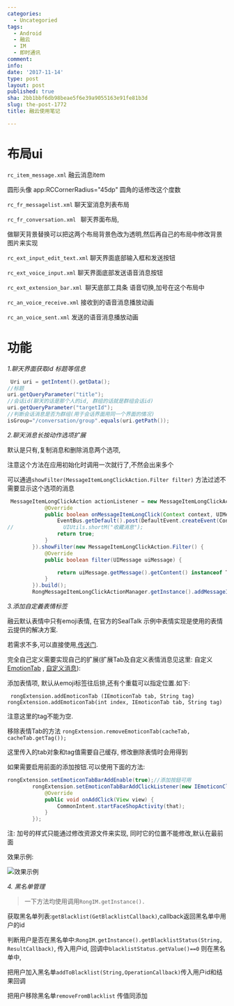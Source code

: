 ```yaml
---
categories:
  - Uncategoried
tags:
  - Android
  - 融云
  - IM
  - 即时通讯
comment: 
info: 
date: '2017-11-14'
type: post
layout: post
published: true
sha: 2bb1bbf6db98beae5f6e39a9055163e91fe81b3d
slug: the-post-1772
title: 融云使用笔记

---
```



# 布局ui

`rc_item_message.xml`  融云消息item

圆形头像 app:RCCornerRadius="45dp" 圆角的话修改这个度数

`rc_fr_messagelist.xml`  聊天室消息列表布局

`rc_fr_conversation.xml ` 聊天界面布局, 

做聊天背景替换可以把这两个布局背景色改为透明,然后再自己的布局中修改背景图片来实现

`rc_ext_input_edit_text.xml` 聊天界面底部输入框和发送按钮

`rc_ext_voice_input.xml` 聊天界面底部发送语音消息按钮

`rc_ext_extension_bar.xml `聊天底部工具条 语音切换,加号在这个布局中

`rc_an_voice_receive.xml` 接收到的语音消息播放动画

`rc_an_voice_sent.xml` 发送的语音消息播放动画


# 功能

*1.聊天界面获取id 标题等信息*

```java
 Uri uri = getIntent().getData();
//标题
uri.getQueryParameter("title"); 
//会话id(聊天的话是那个人的id, 群组的话就是群组会话id)
uri.getQueryParameter("targetId");
//判断会话消息是否为群组(用于会话界面用同一个界面的情况)
isGroup="/conversation/group".equals(uri.getPath());
```

*2.聊天消息长按动作选项扩展*

默认是只有,复制消息和删除消息两个选项,

注意这个方法在应用初始化时调用一次就行了,不然会出来多个

可以通過`showFilter(MessageItemLongClickAction.Filter filter)`
方法过滤不需要显示这个选项的消息


```java
 MessageItemLongClickAction actionListener = new MessageItemLongClickAction.Builder().title("收藏消息").actionListener(new MessageItemLongClickAction.MessageItemLongClickListener() {
            @Override
            public boolean onMessageItemLongClick(Context context, UIMessage uiMessage) {
                EventBus.getDefault().post(DefaultEvent.createEvent(Const.EVENT_COLLECT,uiMessage));
//                UIUtils.shortM("收藏消息");
                return true;
            }
        }).showFilter(new MessageItemLongClickAction.Filter() {
            @Override
            public boolean filter(UIMessage uiMessage) {

                return uiMessage.getMessage().getContent() instanceof TextMessage;
            }
        }).build();
        RongMessageItemLongClickActionManager.getInstance().addMessageItemLongClickAction(actionListener,1);
```

*3.添加自定義表情标签*

融云默认表情中只有emoji表情, 在官方的SealTalk 示例中表情实现是使用的表情云提供的解决方案. 

若需求不多,可以直接使用,[传送门](http://www.biaoqingmm.com/).

完全自己定义需要实现自己的扩展(扩展Tab及自定义表情消息见这里: 自定义[EmotionTab](http://www.rongcloud.cn/docs/android.html#ui_customize_extension) , [自定义消息](http://www.rongcloud.cn/docs/android.html#message_customize)):

添加表情项, 默认从emoji标签往后排,还有个重载可以指定位置.如下:

` rongExtension.addEmoticonTab (IEmoticonTab tab, String tag)`  
`rongExtension.addEmoticonTab(int index, IEmoticonTab tab, String tag) `

注意这里的tag不能为空. 

移除表情Tab的方法 `rongExtension.removeEmoticonTab(cacheTab, cacheTab.getTag());`

这里传入的tab对象和tag值需要自己缓存, 修改删除表情时会用得到

如果需要启用前面的添加按钮.可以使用下面的方法: 

```java
rongExtension.setEmoticonTabBarAddEnable(true);//添加按鈕可用
        rongExtension.setEmoticonTabBarAddClickListener(new IEmoticonClickListener(){
            @Override
            public void onAddClick(View view) {
                CommonIntent.startFaceShopActivity(that);
            }
        });
```

注: 加号的样式只能通过修改资源文件来实现, 同时它的位置不能修改,默认在最前面

效果示例:

![效果示例](http://img.blog.csdn.net/20180205103859398?watermark/2/text/aHR0cDovL2Jsb2cuY3Nkbi5uZXQvYTk3NjExMjY0Mw==/font/5a6L5L2T/fontsize/400/fill/I0JBQkFCMA==/dissolve/70/gravity/SouthEast)



*4. 黑名单管理*

>一下方法均使用调用`RongIM.getInstance().`

获取黑名单列表:`getBlacklist(GetBlacklistCallback)`,callback返回黑名单中用户的id

判断用户是否在黑名单中:`RongIM.getInstance().getBlacklistStatus(String, ResultCallback)`, 传入用户id, 回调中`blacklistStatus.getValue()==0`  则在黑名单中, 

把用户加入黑名单`addToBlacklist(String,OperationCallback)`传入用户id和结果回调

把用户移除黑名单`removeFromBlacklist` 传值同添加






